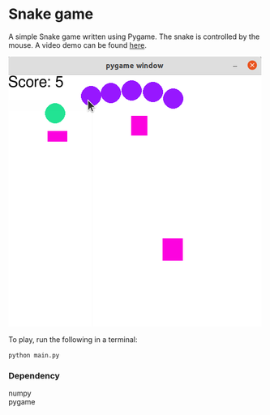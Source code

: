# Snake game

A simple Snake game written using Pygame. The snake is controlled by the mouse. A video demo can be found [here](https://www.dropbox.com/scl/fi/rrnvbeo5u1d9su0avmlhn/gameplay_vid.mp4?rlkey=ycb86jmroatbklz0jnd26s0ic&dl=0).

[![](screenshot.png)](https://www.dropbox.com/scl/fi/rrnvbeo5u1d9su0avmlhn/gameplay_vid.mp4?rlkey=ycb86jmroatbklz0jnd26s0ic&dl=0)


To play, run the following in a terminal:

```
python main.py
```


### Dependency

numpy <br />
pygame <br />
